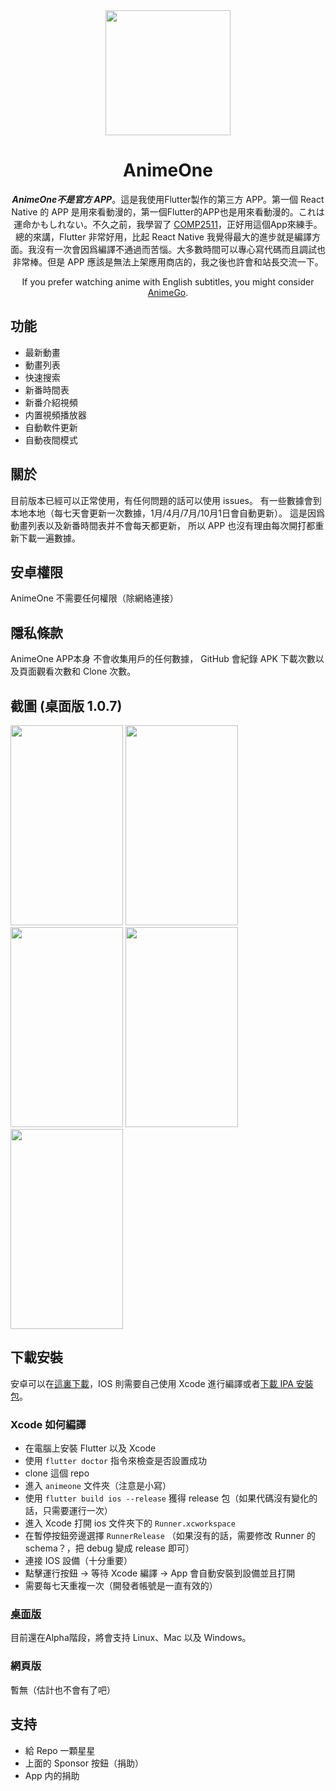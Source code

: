 <div align="center">
<img align='center' src="https://raw.githubusercontent.com/HenryQuan/AnimeOne/master/design/logo/Logo.png" width="200px" height="200px" />

<h1>AnimeOne</h1>

***AnimeOne不是官方 APP***。這是我使用Flutter製作的第三方 APP。第一個 React Native 的 APP 是用來看動漫的，第一個Flutter的APP也是用來看動漫的。これは運命かもしれない。不久之前，我學習了 [COMP2511](https://www.handbook.unsw.edu.au/undergraduate/courses/2019/COMP2511/)，正好用這個App來練手。
總的來講，Flutter 非常好用，比起 React Native 我覺得最大的進步就是編譯方面。我沒有一次會因爲編譯不通過而苦惱。大多數時間可以專心寫代碼而且調試也非常棒。但是 APP 應該是無法上架應用商店的，我之後也許會和站長交流一下。

If you prefer watching anime with English subtitles, you might consider [AnimeGo](https://github.com/HenryQuan/AnimeGo).
</div>

## 功能
- 最新動畫
- 動畫列表
- 快速搜索
- 新番時間表
- 新番介紹視頻
- 内置視頻播放器
- 自動軟件更新
- 自動夜間模式

## 關於
目前版本已經可以正常使用，有任何問題的話可以使用 issues。
有一些數據會到本地本地（每七天會更新一次數據，1月/4月/7月/10月1日會自動更新）。
這是因爲動畫列表以及新番時間表并不會每天都更新，
所以 APP 也沒有理由每次開打都重新下載一遍數據。

## **安卓權限**
AnimeOne 不需要任何權限（除網絡連接）

## **隱私條款**
AnimeOne APP本身 不會收集用戶的任何數據，
GitHub 會紀錄 APK 下載次數以及頁面觀看次數和 Clone 次數。

## 截圖 (桌面版 1.0.7)
<div>
  <img src="https://raw.githubusercontent.com/HenryQuan/AnimeOne/master/screenshot/1.jpg" width="180px" height="320px" />
  <img src="https://raw.githubusercontent.com/HenryQuan/AnimeOne/master/screenshot/2.jpg" width="180px" height="320px" />
  <img src="https://raw.githubusercontent.com/HenryQuan/AnimeOne/master/screenshot/3.jpg" width="180px" height="320px" />
  <img src="https://raw.githubusercontent.com/HenryQuan/AnimeOne/master/screenshot/4.jpg" width="180px" height="320px" />
  <img src="https://raw.githubusercontent.com/HenryQuan/AnimeOne/master/screenshot/5.jpg" width="180px" height="320px" />
</div>

## 下載安裝
安卓可以在[這裏下載](https://github.com/HenryQuan/AnimeOne/releases/latest)，IOS 則需要自己使用 Xcode 進行編譯或者[下載 IPA 安裝包](https://github.com/HenryQuan/AnimeOne/releases/latest)。

### Xcode 如何編譯
- 在電腦上安裝 Flutter 以及 Xcode
- 使用 `flutter doctor` 指令來檢查是否設置成功
- clone 這個 repo
- 進入 `animeone` 文件夾（注意是小寫）
- 使用 `flutter build ios --release` 獲得 release 包（如果代碼沒有變化的話，只需要運行一次）
- 進入 Xcode 打開 ios 文件夾下的 `Runner.xcworkspace`
- 在暫停按鈕旁邊選擇 `RunnerRelease` （如果沒有的話，需要修改 Runner 的 schema？，把 debug 變成 release 即可）
- 連接 IOS 設備（十分重要）
- 點擊運行按鈕 -> 等待 Xcode 編譯 -> App 會自動安裝到設備並且打開
- 需要每七天重複一次（開發者帳號是一直有效的）

### [桌面版](https://github.com/HenryQuan/AnimeOne/tree/master/animeone/desktop#%E5%A6%82%E4%BD%95%E7%B7%A8%E8%AD%AF%E6%A1%8C%E9%9D%A2%E7%89%88)
目前還在Alpha階段，將會支持 Linux、Mac 以及 Windows。

### 網頁版
暫無（估計也不會有了吧）

## 支持
- 給 Repo 一顆星星
- 上面的 Sponsor 按鈕（捐助）
- App 内的捐助

